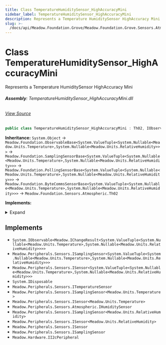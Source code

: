 ```yaml
---
title: Class TemperatureHumiditySensor_HighAccuracyMini
sidebar_label: TemperatureHumiditySensor_HighAccuracyMini
description: Represents a Temperature HumiditySensor HighAccuracy Mini
slug: >-
  /docs/api/Meadow.Foundation.Grove/Meadow.Foundation.Grove.Sensors.Atmospheric/TemperatureHumiditySensor_HighAccuracyMini
---
```

# Class TemperatureHumiditySensor_HighAccuracyMini
Represents a Temperature HumiditySensor HighAccuracy Mini

###### **Assembly**: TemperatureHumiditySensor_HighAccuracyMini.dll
###### [View Source](https://github.com/WildernessLabs/Meadow.Foundation.Grove.git/blob/develop/Source/TemperatureHumiditySensor_HighAccuracyMini/Driver/TemperatureHumiditySensor_HighAccuracyMini.cs#L9)
```csharp title="Declaration"
public class TemperatureHumiditySensor_HighAccuracyMini : Th02, IObservable<IChangeResult<(Temperature? Temperature, RelativeHumidity? Humidity)>>, ISamplingSensor<(Temperature? Temperature, RelativeHumidity? Humidity)>, ISensor<(Temperature? Temperature, RelativeHumidity? Humidity)>, IDisposable, ITemperatureSensor, ISamplingSensor<Temperature>, ISensor<Temperature>, IHumiditySensor, ISamplingSensor<RelativeHumidity>, ISensor<RelativeHumidity>, ISensor, ISamplingSensor, II2cPeripheral
```
**Inheritance:** `System.Object` -> `Meadow.Foundation.ObservableBase<System.ValueTuple<System.Nullable<Meadow.Units.Temperature>,System.Nullable<Meadow.Units.RelativeHumidity>>>` -> `Meadow.Foundation.SamplingSensorBase<System.ValueTuple<System.Nullable<Meadow.Units.Temperature>,System.Nullable<Meadow.Units.RelativeHumidity>>>` -> `Meadow.Foundation.PollingSensorBase<System.ValueTuple<System.Nullable<Meadow.Units.Temperature>,System.Nullable<Meadow.Units.RelativeHumidity>>>` -> `Meadow.Foundation.ByteCommsSensorBase<System.ValueTuple<System.Nullable<Meadow.Units.Temperature>,System.Nullable<Meadow.Units.RelativeHumidity>>>` -> `Meadow.Foundation.Sensors.Atmospheric.Th02`

**Implements:**  

<details>
<summary>Expand</summary>

`System.IObservable<Meadow.IChangeResult<System.ValueTuple<System.Nullable<Meadow.Units.Temperature>,System.Nullable<Meadow.Units.RelativeHumidity>>>>`, `Meadow.Peripherals.Sensors.ISamplingSensor<System.ValueTuple<System.Nullable<Meadow.Units.Temperature>,System.Nullable<Meadow.Units.RelativeHumidity>>>`, `Meadow.Peripherals.Sensors.ISensor<System.ValueTuple<System.Nullable<Meadow.Units.Temperature>,System.Nullable<Meadow.Units.RelativeHumidity>>>`, `System.IDisposable`, `Meadow.Peripherals.Sensors.ITemperatureSensor`, `Meadow.Peripherals.Sensors.ISamplingSensor<Meadow.Units.Temperature>`, `Meadow.Peripherals.Sensors.ISensor<Meadow.Units.Temperature>`, `Meadow.Peripherals.Sensors.Atmospheric.IHumiditySensor`, `Meadow.Peripherals.Sensors.ISamplingSensor<Meadow.Units.RelativeHumidity>`, `Meadow.Peripherals.Sensors.ISensor<Meadow.Units.RelativeHumidity>`, `Meadow.Peripherals.Sensors.ISensor`, `Meadow.Peripherals.Sensors.ISamplingSensor`, `Meadow.Hardware.II2cPeripheral`
</details>




## Implements

* `System.IObservable<Meadow.IChangeResult<System.ValueTuple<System.Nullable<Meadow.Units.Temperature>,System.Nullable<Meadow.Units.RelativeHumidity>>>>`
* `Meadow.Peripherals.Sensors.ISamplingSensor<System.ValueTuple<System.Nullable<Meadow.Units.Temperature>,System.Nullable<Meadow.Units.RelativeHumidity>>>`
* `Meadow.Peripherals.Sensors.ISensor<System.ValueTuple<System.Nullable<Meadow.Units.Temperature>,System.Nullable<Meadow.Units.RelativeHumidity>>>`
* `System.IDisposable`
* `Meadow.Peripherals.Sensors.ITemperatureSensor`
* `Meadow.Peripherals.Sensors.ISamplingSensor<Meadow.Units.Temperature>`
* `Meadow.Peripherals.Sensors.ISensor<Meadow.Units.Temperature>`
* `Meadow.Peripherals.Sensors.Atmospheric.IHumiditySensor`
* `Meadow.Peripherals.Sensors.ISamplingSensor<Meadow.Units.RelativeHumidity>`
* `Meadow.Peripherals.Sensors.ISensor<Meadow.Units.RelativeHumidity>`
* `Meadow.Peripherals.Sensors.ISensor`
* `Meadow.Peripherals.Sensors.ISamplingSensor`
* `Meadow.Hardware.II2cPeripheral`
